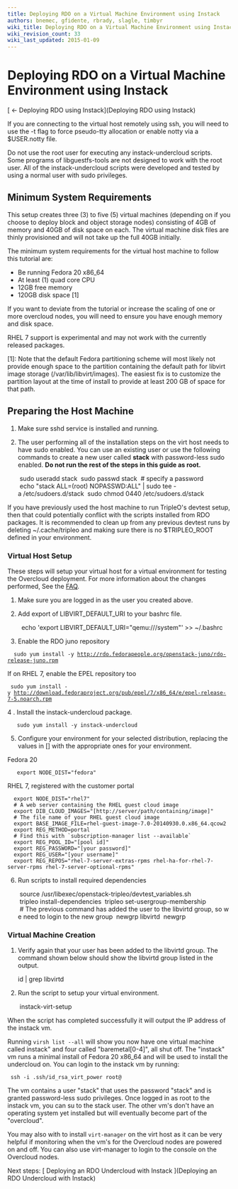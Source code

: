 ```yaml
---
title: Deploying RDO on a Virtual Machine Environment using Instack
authors: bnemec, gfidente, rbrady, slagle, timbyr
wiki_title: Deploying RDO on a Virtual Machine Environment using Instack
wiki_revision_count: 33
wiki_last_updated: 2015-01-09
---
```


# Deploying RDO on a Virtual Machine Environment using Instack

[ ← Deploying RDO using Instack](Deploying RDO using Instack)

If you are connecting to the virtual host remotely using ssh, you will need to use the -t flag to force pseudo-tty allocation or enable notty via a $USER.notty file.

Do not use the root user for executing any instack-undercloud scripts. Some programs of libguestfs-tools are not designed to work with the root user. All of the instack-undercloud scripts were developed and tested by using a normal user with sudo privileges.

## Minimum System Requirements

This setup creates three (3) to five (5) virtual machines (depending on if you choose to deploy block and object storage nodes) consisting of 4GB of memory and 40GB of disk space on each. The virtual machine disk files are thinly provisioned and will not take up the full 40GB initially.

The minimum system requirements for the virtual host machine to follow this tutorial are:

*   Be running Fedora 20 x86_64
*   At least (1) quad core CPU
*   12GB free memory
*   120GB disk space [1]

If you want to deviate from the tutorial or increase the scaling of one or more overcloud nodes, you will need to ensure you have enough memory and disk space.

RHEL 7 support is experimental and may not work with the currently released packages.

[1]: Note that the default Fedora partitioning scheme will most likely not provide enough space to the partition containing the default path for libvirt image storage (/var/lib/libvirt/images). The easiest fix is to customize the partition layout at the time of install to provide at least 200 GB of space for that path.

## Preparing the Host Machine

1. Make sure sshd service is installed and running.

2. The user performing all of the installation steps on the virt host needs to have sudo enabled. You can use an existing user or use the following commands to create a new user called **stack** with password-less sudo enabled. **Do not run the rest of the steps in this guide as root.**

       sudo useradd stack
       sudo passwd stack  # specify a password
       echo "stack ALL=(root) NOPASSWD:ALL" | sudo tee -a /etc/sudoers.d/stack
       sudo chmod 0440 /etc/sudoers.d/stack

If you have previously used the host machine to run TripleO's devtest setup, then that could potentially conflict with the scripts installed from RDO packages. It is recommended to clean up from any previous devtest runs by deleting ~/.cache/tripleo and making sure there is no $TRIPLEO_ROOT defined in your environment.

### Virtual Host Setup

These steps will setup your virtual host for a virtual environment for testing the Overcloud deployment. For more information about the changes performed, See the [FAQ](https://openstack.redhat.com/Instack_FAQ#What_configuration_changes_does_instack-virt-setup_make_to_the_virt_host.3F).

1. Make sure you are logged in as the user you created above.

2. Add export of LIBVIRT_DEFAULT_URI to your bashrc file.

        echo 'export LIBVIRT_DEFAULT_URI="qemu:///system"' >> ~/.bashrc

3. Enable the RDO juno repository

`  sudo yum install -y `[`http://rdo.fedorapeople.org/openstack-juno/rdo-release-juno.rpm`](http://rdo.fedorapeople.org/openstack-juno/rdo-release-juno.rpm)

If on RHEL 7, enable the EPEL repository too

` sudo yum install -y `[`http://download.fedoraproject.org/pub/epel/7/x86_64/e/epel-release-7-5.noarch.rpm`](http://download.fedoraproject.org/pub/epel/7/x86_64/e/epel-release-7-5.noarch.rpm)

4 . Install the instack-undercloud package.

       sudo yum install -y instack-undercloud

5. Configure your environment for your selected distribution, replacing the values in [] with the appropriate ones for your environment.

Fedora 20

       export NODE_DIST="fedora"

RHEL 7, registered with the customer portal

      export NODE_DIST="rhel7"
      # A web server containing the RHEL guest cloud image
      export DIB_CLOUD_IMAGES="[http://server/path/containing/image]"
      # The file name of your RHEL guest cloud image
      export BASE_IMAGE_FILE=rhel-guest-image-7.0-20140930.0.x86_64.qcow2
      export REG_METHOD=portal
      # Find this with `subscription-manager list --available`
      export REG_POOL_ID="[pool id]"
      export REG_PASSWORD="[your password]"
      export REG_USER="[your username]"
      export REG_REPOS="rhel-7-server-extras-rpms rhel-ha-for-rhel-7-server-rpms rhel-7-server-optional-rpms"

6. Run scripts to install required dependencies

       source /usr/libexec/openstack-tripleo/devtest_variables.sh
       tripleo install-dependencies
       tripleo set-usergroup-membership
       # The previous command has added the user to the libvirtd group, so we need to login to the new group
       newgrp libvirtd
       newgrp

### Virtual Machine Creation

1. Verify again that your user has been added to the libvirtd group. The command shown below should show the libvirtd group listed in the output.

      id | grep libvirtd

2. Run the script to setup your virtual environment.

       instack-virt-setup

When the script has completed successfully it will output the IP address of the instack vm.

Running `virsh list --all` will show you now have one virtual machine called instack" and four called "baremetal[0-4]", all shut off. The "instack" vm runs a minimal install of Fedora 20 x86_64 and will be used to install the undercloud on. You can login to the instack vm by running:

` ssh -i .ssh/id_rsa_virt_power root@`<instack-vm-ip>

The vm contains a user "stack" that uses the password "stack" and is granted password-less sudo privileges. Once logged in as root to the instack vm, you can su to the stack user. The other vm's don't have an operating system yet installed but will eventually become part of the "overcloud".

You may also with to install `virt-manager` on the virt host as it can be very helpful if monitoring when the vm's for the Overcloud nodes are powered on and off. You can also use virt-manager to login to the console on the Overcloud nodes.

Next steps: [ Deploying an RDO Undercloud with Instack ](Deploying an RDO Undercloud with Instack)

